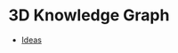 # 3D Knowledge Graph

- [Ideas](https://junxnone.github.io/jstools/md3dkg/?md=https://junxnone.github.io/tmdkg/docs/0001_Ideas.md)

